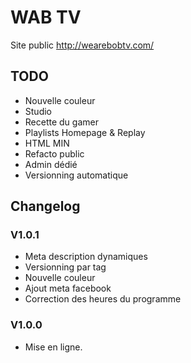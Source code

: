 # WAB TV

Site public http://wearebobtv.com/

## TODO
- Nouvelle couleur
- Studio
- Recette du gamer
- Playlists Homepage & Replay
- HTML MIN
- Refacto public
- Admin dédié
- Versionning automatique

## Changelog

### V1.0.1
- Meta description dynamiques
- Versionning par tag
- Nouvelle couleur
- Ajout meta facebook
- Correction des heures du programme
### V1.0.0
- Mise en ligne.